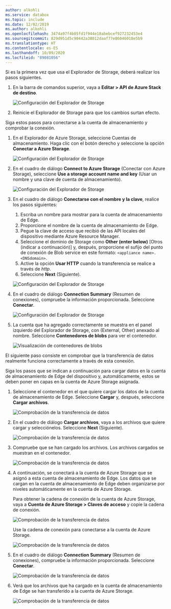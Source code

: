 ```yaml
---
author: alkohli
ms.service: databox
ms.topic: include
ms.date: 12/02/2019
ms.author: alkohli
ms.openlocfilehash: 3474a97f4b05fd1f944e18abebcef927232453e4
ms.sourcegitcommit: 829d951d5c90442a38012daaf77e86046018e5b9
ms.translationtype: HT
ms.contentlocale: es-ES
ms.lasthandoff: 10/09/2020
ms.locfileid: "89081056"
---
```

Si es la primera vez que usa el Explorador de Storage, deberá realizar los pasos siguientes.

1. En la barra de comandos superior, vaya a **Editar > API de Azure Stack de destino**.

    ![Configuración del Explorador de Storage](media/azure-stack-edge-gateway-verify-connection-storage-explorer/connect-with-storage-explorer-1.png)

2. Reinicie el Explorador de Storage para que los cambios surtan efecto.


Siga estos pasos para conectarse a la cuenta de almacenamiento y comprobar la conexión.

1. En el Explorador de Azure Storage, seleccione Cuentas de almacenamiento. Haga clic con el botón derecho y seleccione la opción **Conectar a Azure Storage**. 

    ![Configuración del Explorador de Storage](media/azure-stack-edge-gateway-verify-connection-storage-explorer/connect-with-storage-explorer-2.png)

2. En el cuadro de diálogo **Connect to Azure Storage** (Conectar con Azure Storage), seleccione **Use a storage account name and key** (Usar un nombre y una clave de cuenta de almacenamiento).

    ![Configuración del Explorador de Storage](media/azure-stack-edge-gateway-verify-connection-storage-explorer/connect-with-storage-explorer-3.png)

2. En el cuadro de diálogo **Conectarse con el nombre y la clave**, realice los pasos siguientes:

    1. Escriba un nombre para mostrar para la cuenta de almacenamiento de Edge. 
    2. Proporcione el nombre de la cuenta de almacenamiento de Edge.
    3. Pegue la clave de acceso que recibió de las API locales del dispositivo mediante Azure Resource Manager.
    4. Seleccione el dominio de Storage como **Other (enter below)** [Otros (indicar a continuación)] y, después, proporcione el sufijo del punto de conexión de Blob service en este formato: `<appliance name>.<DNSdomain>`. 
    5. Active la opción **Usar HTTP** cuando la transferencia se realice a través de *http*. 
    6. Seleccione **Next** (Siguiente).

    ![Configuración del Explorador de Storage](media/azure-stack-edge-gateway-verify-connection-storage-explorer/connect-with-storage-explorer-4.png)    

3. En el cuadro de diálogo **Connection Summary** (Resumen de conexiones), compruebe la información proporcionada. Seleccione **Conectar**.

    ![Configuración del Explorador de Storage](media/azure-stack-edge-gateway-verify-connection-storage-explorer/connect-with-storage-explorer-5.png)

4. La cuenta que ha agregado correctamente se muestra en el panel izquierdo del Explorador de Storage, con (External, Other) anexado al nombre. Seleccione **Contenedores de blobs** para ver el contenedor.

    ![Visualización de contenedores de blobs](media/azure-stack-edge-gateway-verify-connection-storage-explorer/connect-with-storage-explorer-6.png)

El siguiente paso consiste en comprobar que la transferencia de datos realmente funciona correctamente a través de esta conexión.

Siga los pasos que se indican a continuación para cargar datos en la cuenta de almacenamiento de Edge del dispositivo y, automáticamente, estos se deben poner en capas en la cuenta de Azure Storage asignada.

1. Seleccione el contenedor en el que quiere cargar los datos de la cuenta de almacenamiento de Edge. Seleccione **Cargar** y, después, seleccione **Cargar archivos**.

    ![Comprobación de la transferencia de datos](media/azure-stack-edge-gateway-verify-connection-storage-explorer/verify-data-transfer-1.png)

2. En el cuadro de diálogo **Cargar archivos**, vaya a los archivos que quiere cargar y selecciónelos. Seleccione **Next** (Siguiente).

    ![Comprobación de la transferencia de datos](media/azure-stack-edge-gateway-verify-connection-storage-explorer/verify-data-transfer-2.png)

3. Compruebe que se han cargado los archivos. Los archivos cargados se muestran en el contenedor.

    ![Comprobación de la transferencia de datos](media/azure-stack-edge-gateway-verify-connection-storage-explorer/verify-data-transfer-3.png)

4. A continuación, se conectará a la cuenta de Azure Storage que se asignó a esta cuenta de almacenamiento de Edge. Los datos que se cargan en la cuenta de almacenamiento de Edge deben organizarse por niveles automáticamente en la cuenta de Azure Storage. 
    
    Para obtener la cadena de conexión de la cuenta de Azure Storage, vaya a **Cuenta de Azure Storage > Claves de acceso** y copie la cadena de conexión.

    ![Comprobación de la transferencia de datos](media/azure-stack-edge-gateway-verify-connection-storage-explorer/verify-data-transfer-5.png)

    Use la cadena de conexión para conectarse a la cuenta de Azure Storage.  

    ![Comprobación de la transferencia de datos](media/azure-stack-edge-gateway-verify-connection-storage-explorer/verify-data-transfer-4.png)


5. En el cuadro de diálogo **Connection Summary** (Resumen de conexiones), compruebe la información proporcionada. Seleccione **Conectar**.

    ![Comprobación de la transferencia de datos](media/azure-stack-edge-gateway-verify-connection-storage-explorer/verify-data-transfer-6.png)

6. Verá que los archivos que ha cargado en la cuenta de almacenamiento de Edge se han transferido a la cuenta de Azure Storage.

    ![Comprobación de la transferencia de datos](media/azure-stack-edge-gateway-verify-connection-storage-explorer/verify-data-transfer-7.png)